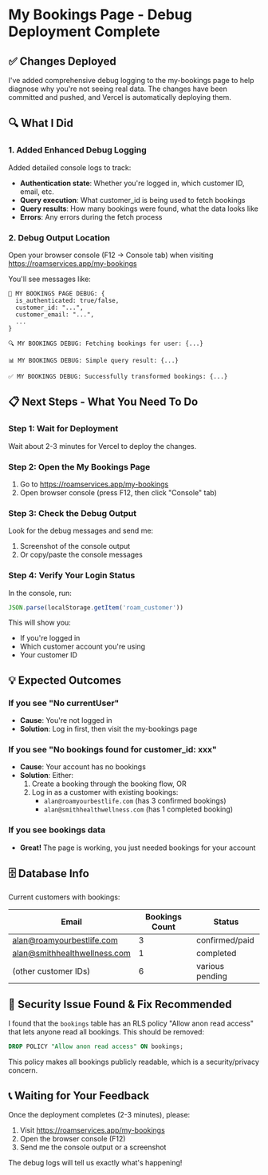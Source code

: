 # My Bookings Page - Debug Deployment Complete

## ✅ Changes Deployed

I've added comprehensive debug logging to the my-bookings page to help diagnose why you're not seeing real data. The changes have been committed and pushed, and Vercel is automatically deploying them.

## 🔍 What I Did

### 1. **Added Enhanced Debug Logging**

Added detailed console logs to track:
- **Authentication state**: Whether you're logged in, which customer ID, email, etc.
- **Query execution**: What customer_id is being used to fetch bookings
- **Query results**: How many bookings were found, what the data looks like
- **Errors**: Any errors during the fetch process

### 2. **Debug Output Location**

Open your browser console (F12 → Console tab) when visiting https://roamservices.app/my-bookings

You'll see messages like:
```
🔐 MY BOOKINGS PAGE DEBUG: {
  is_authenticated: true/false,
  customer_id: "...",
  customer_email: "...",
  ...
}

🔍 MY BOOKINGS DEBUG: Fetching bookings for user: {...}

📊 MY BOOKINGS DEBUG: Simple query result: {...}

✅ MY BOOKINGS DEBUG: Successfully transformed bookings: {...}
```

## 📋 Next Steps - What You Need To Do

### Step 1: Wait for Deployment
Wait about 2-3 minutes for Vercel to deploy the changes.

### Step 2: Open the My Bookings Page
1. Go to https://roamservices.app/my-bookings
2. Open browser console (press F12, then click "Console" tab)

### Step 3: Check the Debug Output
Look for the debug messages and send me:
1. Screenshot of the console output
2. Or copy/paste the console messages

### Step 4: Verify Your Login Status
In the console, run:
```javascript
JSON.parse(localStorage.getItem('roam_customer'))
```

This will show you:
- If you're logged in
- Which customer account you're using
- Your customer ID

## 💡 Expected Outcomes

### If you see "No currentUser"
- **Cause**: You're not logged in
- **Solution**: Log in first, then visit the my-bookings page

### If you see "No bookings found for customer_id: xxx"
- **Cause**: Your account has no bookings
- **Solution**: Either:
  1. Create a booking through the booking flow, OR
  2. Log in as a customer with existing bookings:
     - `alan@roamyourbestlife.com` (has 3 confirmed bookings)
     - `alan@smithhealthwellness.com` (has 1 completed booking)

### If you see bookings data
- **Great!** The page is working, you just needed bookings for your account

## 🗄️ Database Info

Current customers with bookings:

| Email | Bookings Count | Status |
|-------|----------------|--------|
| alan@roamyourbestlife.com | 3 | confirmed/paid |
| alan@smithhealthwellness.com | 1 | completed |
| (other customer IDs) | 6 | various pending |

## 🚨 Security Issue Found & Fix Recommended

I found that the `bookings` table has an RLS policy "Allow anon read access" that lets anyone read all bookings. This should be removed:

```sql
DROP POLICY "Allow anon read access" ON bookings;
```

This policy makes all bookings publicly readable, which is a security/privacy concern.

## 📞 Waiting for Your Feedback

Once the deployment completes (2-3 minutes), please:
1. Visit https://roamservices.app/my-bookings
2. Open the browser console (F12)
3. Send me the console output or a screenshot

The debug logs will tell us exactly what's happening!

